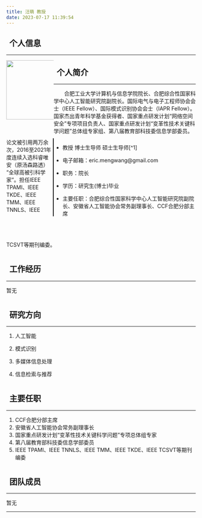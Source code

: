 ```yaml
---
title: 汪萌 教授
date: 2023-07-17 11:39:54
---
```

## <i class="iconfont icon-addrcard"></i>&thinsp; **个人信息** 
--- 
<!DOCTYPE html>
<html>
<head lang="en">
    <meta charset="UTF-8">
    <title></title>
    <style>
        .first {
            width: 25%;
            float:left;
            height:208px;
        }
        .second {
            width: 75%;
            float:right;
            height:208px;
            border-left: 2px solid black;
        }
        .third {
            width: 100%;
            float:left;
            height:25px;
        }
        .fourth {
            width: 100%;
            float:left;
            height:65px;
        }
    </style>
</head>
<body>
    <div class="first"> <img src="/assets/img/members/wangmeng.jpg" width="158px"> </div>
    <div class="second">
        <ul>
            <li>教授 博士生导师 硕士生导师[^1]</li><p></p>
            <li>电子邮箱：eric.mengwang@gmail.com</li><p></p>
            <li>职务：院长 </li><p></p>
            <li>学历：研究生(博士)毕业</li><p></p>
            <li>主要任职：合肥综合性国家科学中心人工智能研究院副院长、安徽省人工智能协会常务副理事长、CCF合肥分部主席</li><p></p>
        </ul>
    </div>
    <div class=fourth>
        <p></p>
    </div>
</body>
</html>

## <i class="iconfont icon-codeforces"></i>&thinsp; **个人简介**
 ---

   &emsp;&emsp;合肥工业大学计算机与信息学院院长、合肥综合性国家科学中心人工智能研究院副院长。国际电气与电子工程师协会会士（IEEE Fellow）、国际模式识别协会会士（IAPR Fellow）。国家杰出青年科学基金获得者、国家重点研发计划“网络空间安全”专项项目负责人、国家重点研发计划“变革性技术关键科学问题”总体组专家组、第八届教育部科技委信息学部委员。论文被引用两万余次，2016至2021年度连续入选科睿唯安（原汤森路透） “全球高被引科学家”。担任IEEE TPAMI、IEEE TKDE、IEEE TMM、IEEE TNNLS、IEEE TCSVT等期刊编委。
   <div class=third>
        <p></p>
    </div>

## <i class="iconfont icon-stack-overflow-fill"></i>&thinsp; **工作经历**
---
暂无  
<div class=third>
        <p></p>
    </div>

## <i class="iconfont icon-pen"></i>&thinsp; **研究方向**
---
1. 人工智能 <p></p>
2. 模式识别 <p></p>
3. 多媒体信息处理 <p></p>
4. 信息检索与推荐  <p></p>                       
<div class=third>
        <p></p>
    </div>

## <i class="iconfont icon-speakernotes"></i>&thinsp; **主要任职**
---
1. CCF合肥分部主席
2. 安徽省人工智能协会常务副理事长
3. 国家重点研发计划“变革性技术关键科学问题”专项总体组专家
4. 第八届教育部科技委信息学部委员
5. IEEE TPAMI、IEEE TNNLS、IEEE TMM、IEEE TKDE、IEEE TCSVT等期刊编委

<div class=third>
        <p></p>
    </div>

## <i class="iconfont icon-users"></i>&thinsp; **团队成员**
---
暂无



---
[^1]: 学校官方主页网址：http://faculty.hfut.edu.cn/wm12/zh_CN/index.htm 